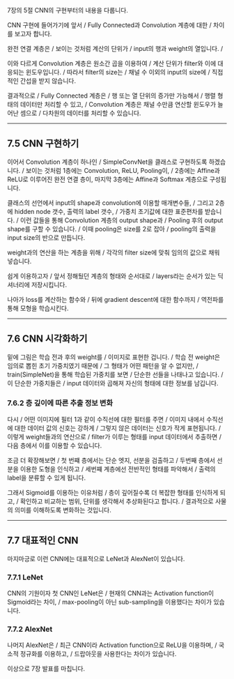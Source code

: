 7장의 5절 CNN의 구현부터의 내용을 다룹니다.

CNN 구현에 들어가기에 앞서 / Fully Connected과 Convolution 계층에 대한 / 차이를 보고자 합니다.

완전 연결 계층은 / 보이는 것처럼 계산의 단위가 / input의 행과 weight의 열입니다. / 

이와 다르게 Convolution 계층은 원소간 곱을 이용하여 / 계산 단위가 filter와 이에 대응되는 윈도우입니다. / 따라서 filter의 size는 / 채널 수 이외의 input의 size에 / 직접적인 간섭을 받지 않습니다.

결과적으로 / Fully Connected 계층은 / 행 또는 열 단위의 증가만 가능해서 / 행렬 형태의 데이터만 처리할 수 있고, / Convolution 계층은 채널 수만큼 연산할 윈도우가 늘어난 셈으로 / 다차원의 데이터를 처리할 수 있습니다.

---

## 7.5 CNN 구현하기

이어서 Convolution 계층이 하나인 / SimpleConvNet을 클래스로 구현하도록 하겠습니다. / 
보이는 것처럼 1층에는 Convolution, ReLU, Pooling이, / 2층에는 Affine과 ReLU로 이루어진 완전 연결 층이, 마지막 3층에는 Affine과 Softmax 계층으로 구성됩니다.

클래스의 선언에서 input의 shape과 convolution에 이용할 매개변수들, / 그리고 2층에 hidden node 갯수, 출력의 label 갯수, / 가중치 초기값에 대한 표준편차를 받습니다. / 
이런 값들을 통해 Convolution 계층의 output shape과 / Pooling 후의 output shape를 구할 수 있습니다. / 이때 pooling은 size를 2로 잡아 / pooling의 출력을 input size의 반으로 만듭니다.

weight과의 연산을 하는 계층을 위해 / 각각의 filter size에 맞춰 임의의 값으로 채워 넣습니다.

<!-- 1층 output: (N, FN, P_OH, P_OW) 또는 (N, FN * P_OH * P_OW) -->
<!-- 2층 output: (N, hidden_size) -->

쉽게 이용하고자 / 앞서 정해뒀던 계층의 형태와 순서대로 / layers라는 순서가 있는 딕셔너리에 저장시킵니다.

나아가 loss를 계산하는 함수와 / 뒤에 gradient descent에 대한 함수까지 / 역전파를 통해 모형을 학습시킨다.

---

## 7.6 CNN 시각화하기

밑에 그림은 학습 전과 후의 weight를 / 이미지로 표현한 겁니다. / 
학습 전 weight은 임의로 뽑힌 초기 가중치였기 때문에 / 그 형태가 어떤 패턴을 알 수 없지만, / train(SimpleNet)을 통해 학습된 가중치를 보면 / 단순한 선들을 나태나고 있습니다. / 
이 단순한 가중치들은 / input 데이터와 곱해져 자신의 형태에 대한 정보를 남깁니다.

### 7.6.2 층 깊이에 따른 추출 정보 변화

다시 / 어떤 이미지에 필터 1과 같이 수직선에 대한 필터를 주면 / 이미지 내에서 수직선에 대한 데이터 값의 신호는 강하게 / 그렇지 않은 데이터는 신호가 작게 표현됩니다. / 
이렇게 weight들과의 연산으로 / filter가 이루는 형태를 input 데이터에서 추출하면 / 다음 층에서 이를 이용할 수 있습니다.

조금 더 확장해보면 / 첫 번쨰 층에서는 단순 엣지, 선분을 검출하고 / 두번째 층에서 선분을 이용한 도형을 인식하고 / 세번쨰 계층에선 전반적인 형태를 파악해서 / 출력의 label을 분류할 수 있게 됩니다.

그래서 Sigmoid를 이용하는 이유처럼 / 층이 깊어질수록 더 복잡한 형태를 인식하게 되고, / 확인하고 비교하는 범위, 단위를 생각해서 추상화된다고 합니다. / 
결과적으로 사물의 의미를 이해하도록 변화하는 것입니다.

---

## 7.7 대표적인 CNN

마지마긍로 이런 CNN에는 대표적으로 LeNet과 AlexNet이 있습니다.

### 7.7.1 LeNet

CNN의 기원이자 첫 CNN인 LeNet은 / 현재의 CNN과는 Activation function이 Sigmoid라는 차이, / max-pooling이 아닌 sub-sampling을 이용했다는 차이가 있습니다.

### 7.7.2 AlexNet

나머지 AlexNet은 / 최근 CNN이라 Activation function으로 ReLU을 이용하며, / 국소적 정규화를 이용하고, / 드랍아웃을 사용한다는 차이가 있습니다.

이상으로 7장 발표를 마칩니다.
